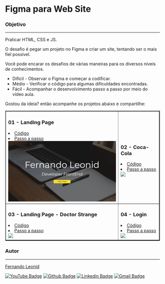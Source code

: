 # Figma para Web Site

### Objetivo
---

Praticar HTML, CSS e JS.

O desafio é pegar um projeto no Figma e criar um site, tentando ser o mais fiel possível.

Você pode encarar os desafios de várias maneiras para os diversos níveis de conhecimentos.

* Difícil   -   Observar o Figma e começar a codificar.
* Médio     -   Verificar o código para algumas dificuldades encontradas.
* Fácil     -   Acompanhar o desenvolvimento passo a passo por meio do vídeo aula. 

Gostou da ideia? então acompanhe os projetos abaixo e compartilhe:

<table border="2">
  <tr>
    <td>
        <h3>01 - Landing Page</h3>
        <li><a href="./01-FirstLandingPage/">Código</a></li>
        <li><a href="https://youtu.be/LvywYjDEK6I">Passo a passo</a></li>
        <a href="https://fernandoleonid.github.io/figma-to-website/01-FirstLandingPage/"><img src="./.images/01.gif" width="400px"></a>
    </td>
    <td>
      <h3>02 - Coca-Cola</h3>
      <li><a href="./02-coca-cola/">Código</a></li>
      <li><a href="https://youtu.be/cGrhSy7qhGg">Passo a passo</a></li>
      <a href="https://fernandoleonid.github.io/figma-to-website/02-coca-cola/"><img src="./.images/02.gif" width="400px"></a>
    </td>
  </tr>
  <tr>
    <td>
        <h3>03 - Landing Page - Doctor Strange</h3>
        <li><a href="./03-strange/">Código</a></li>
        <li><a href="https://youtu.be/24G8dGNUsXM">Passo a passo</a></li>
        <a href="https://fernandoleonid.github.io/figma-to-website/03-strange/"><img src="./.images/03.gif" width="400px"></a>
    </td>
      <td>
        <h3>04 - Login</h3>
        <li><a href="./04-login/">Código</a></li>
        <li><a href="https://youtu.be/-lfa4noP46U">Passo a passo</a></li>
        <a href="https://fernandoleonid.github.io/figma-to-website/04-login/"><img src="./.images/04.gif" width="400px"></a>
    </td>
  </tr>
</table>

### Autor
---
[Fernando Leonid](https://fernandoleonid.com.br/)

[![YouTube Badge](https://img.shields.io/badge/-YouTube-red?style=flat-square&logo=youtube&logoColor=white)](https://www.youtube.com/fernandoleonid) 
[![Github Badge](https://img.shields.io/badge/-Github-000?style=flat-square&logo=Github&logoColor=white)](https://github.com/fernandoleonid)
[![Linkedin Badge](https://img.shields.io/badge/-LinkedIn-blue?style=flat-square&logo)](https://www.linkedin.com/in/fernandoleonid/)
[![Gmail Badge](https://img.shields.io/badge/-Gmail-c14438?style=flat-square&logo=Gmail&logoColor=white)](mailto:fernandoleonid@gmail.com)
